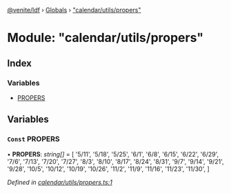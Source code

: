 [@venite/ldf](../README.md) › [Globals](../globals.md) › ["calendar/utils/propers"](_calendar_utils_propers_.md)

# Module: "calendar/utils/propers"

## Index

### Variables

* [PROPERS](_calendar_utils_propers_.md#const-propers)

## Variables

### `Const` PROPERS

• **PROPERS**: *string[]* = [
  '5/11',
  '5/18',
  '5/25',
  '6/1',
  '6/8',
  '6/15',
  '6/22',
  '6/29',
  '7/6',
  '7/13',
  '7/20',
  '7/27',
  '8/3',
  '8/10',
  '8/17',
  '8/24',
  '8/31',
  '9/7',
  '9/14',
  '9/21',
  '9/28',
  '10/5',
  '10/12',
  '10/19',
  '10/26',
  '11/2',
  '11/9',
  '11/16',
  '11/23',
  '11/30',
]

*Defined in [calendar/utils/propers.ts:1](https://github.com/gbj/venite/blob/eb28588/ldf/src/calendar/utils/propers.ts#L1)*
